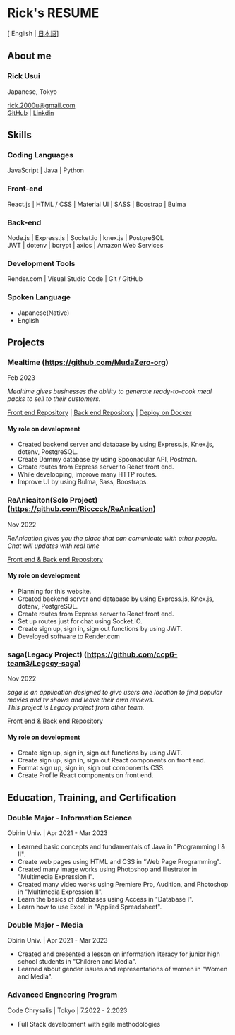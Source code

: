 <link rel="stylesheet" href="style.css" />

# Rick's RESUME
[ English | [日本語](https://github.com/Ricccck/Ricccck/blob/main/README.ja.md)]


## About me
### Rick Usui
Japanese, Tokyo

rick.2000u@gmail.com <br>
[GitHub](https://github.com/Ricccck) | [Linkdin](https://www.linkedin.com/in/ricccck-usui/)


## Skills
### Coding Languages
JavaScript | Java | Python

### Front-end
React.js | HTML / CSS | Material UI | SASS | Boostrap | Bulma

### Back-end
Node.js | Express.js | Socket.io | knex.js | PostgreSQL <br> JWT | dotenv | bcrypt | axios | Amazon Web Services

### Development Tools
Render.com | Visual Studio Code | Git / GitHub

### Spoken Language
- Japanese(Native)
- English


## Projects
### **Mealtime** (https://github.com/MudaZero-org)
<div class="date">Feb 2023</div>

*Mealtime gives businesses the ability to generate ready-to-cook meal packs to sell to their customers.*

[Front end Repository](https://github.com/MudaZero-org/Mealtime-FE) | 
[Back end Repository](https://github.com/MudaZero-org/Mealtime-BE) | 
[Deploy on Docker]([https://](https://www.mealtime-web.com/))

#### My role on development
- Created backend server and database by using Express.js, Knex.js, dotenv, PostgreSQL.
- Create Dammy database by using Spoonacular API, Postman.
- Create routes from Express server to React front end.
- While developping, improve many  HTTP routes.
- Improve UI by using Bulma, Sass, Boostraps.

### **ReAnicaiton**(Solo Project) (https://github.com/Ricccck/ReAnication)
<div class="date">Nov 2022</div>

*ReAnication gives you the place that can comunicate with other people. Chat will updates with real time*

[Front end & Back end Repository](https://github.com/Ricccck/ReAnication)

#### My role on development
- Planning for this website.
- Created backend server and database by using Express.js, Knex.js, dotenv, PostgreSQL.
- Create routes from Express server to React front end.
- Set up routes just for chat using Socket.IO.
- Create sign up, sign in, sign out functions by using JWT. 
- Develoyed software to Render.com

### **saga**(Legacy Project) (https://github.com/ccp6-team3/Legecy-saga)
<div class="date">Nov 2022</div>

*saga is an application designed to give users one location to find popular movies and tv shows and leave their own reviews.*<br>
*This project is Legacy project from other team.*

[Front end & Back end Repository](https://github.com/ccp6-team3/Legecy-saga)

#### My role on development
- Create sign up, sign in, sign out functions by using JWT.
- Create sign up, sign in, sign out React components on front end.
- Format sign up, sign in, sign out components CSS.
- Create Profile React components on front end.


## Education, Training, and Certification
### Double Major - **Information Science**
Obirin Univ. | Apr 2021 - Mar 2023
- Learned basic concepts and fundamentals of Java in "Programming I & II".
- Create web pages using HTML and CSS in "Web Page Programming".
- Created many image works using Photoshop and Illustrator in "Multimedia Expression I".
- Created many video works using Premiere Pro, Audition, and Photoshop in "Multimedia Expression II".
- Learn the basics of databases using Access in "Database I".
- Learn how to use Excel in "Applied Spreadsheet".

### Double Major - **Media**
Obirin Univ. | Apr 2021 - Mar 2023
- Created and presented a lesson on information literacy for junior high school students in "Children and Media".
- Learned about gender issues and representations of women in "Women and Media".

### Advanced Engneering Program
Code Chrysalis | Tokyo | 7.2022 - 2.2023
- Full Stack development with agile methodologies